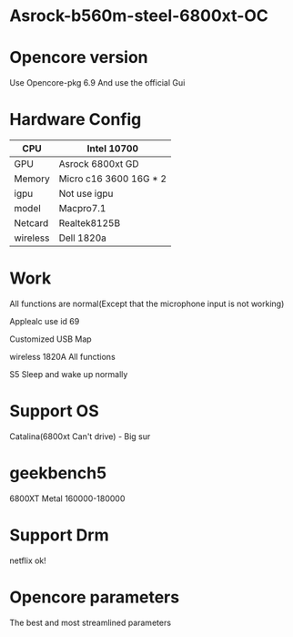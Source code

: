 # Asrock-b560m-steel-6800xt-OC

# Opencore version
Use Opencore-pkg 6.9 And use the official Gui
# Hardware Config

|  CPU |  Intel 10700 |
|---|---|
|  GPU | Asrock 6800xt GD  |
|  Memory |  Micro c16 3600 16G * 2   |
|  igpu | Not use igpu  |
|   model|  Macpro7.1 |
|  Netcard| Realtek8125B|
| wireless| Dell 1820a |
# Work
All functions are normal(Except that the microphone input is not working)

Applealc use id 69

Customized USB Map

wireless 1820A All functions

S5 Sleep and wake up normally

# Support OS
Catalina(6800xt Can't drive) - Big sur

# geekbench5
6800XT Metal 160000-180000

# Support Drm
netflix ok!

# Opencore parameters
The best and most streamlined parameters

